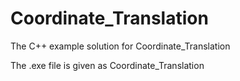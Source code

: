 # Coordinate_Translation
The C++ example solution for Coordinate_Translation 

The .exe file is given as Coordinate_Translation
